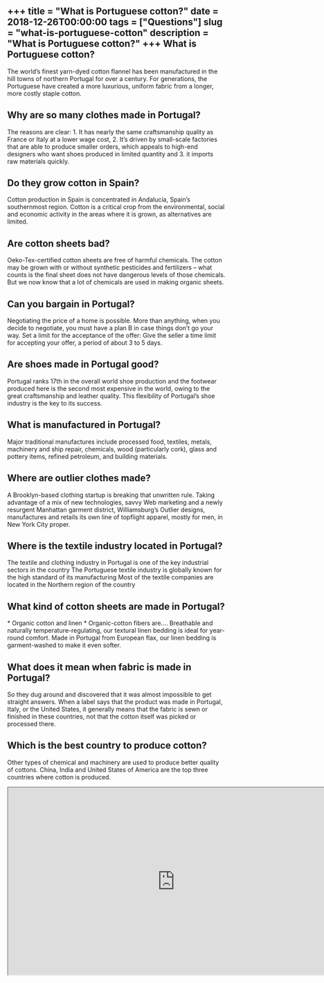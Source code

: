 +++
title = "What is Portuguese cotton?"
date = 2018-12-26T00:00:00
tags = ["Questions"]
slug = "what-is-portuguese-cotton"
description = "What is Portuguese cotton?"
+++
What is Portuguese cotton?
--------------------------

The world’s finest yarn-dyed cotton flannel has been manufactured in the hill towns of northern Portugal for over a century. For generations, the Portuguese have created a more luxurious, uniform fabric from a longer, more costly staple cotton.

Why are so many clothes made in Portugal?
-----------------------------------------

The reasons are clear: 1. It has nearly the same craftsmanship quality as France or Italy at a lower wage cost, 2. It’s driven by small-scale factories that are able to produce smaller orders, which appeals to high-end designers who want shoes produced in limited quantity and 3. it imports raw materials quickly.

Do they grow cotton in Spain?
-----------------------------

Cotton production in Spain is concentrated in Andalucía, Spain’s southernmost region. Cotton is a critical crop from the environmental, social and economic activity in the areas where it is grown, as alternatives are limited.

Are cotton sheets bad?
----------------------

Oeko-Tex-certified cotton sheets are free of harmful chemicals. The cotton may be grown with or without synthetic pesticides and fertilizers – what counts is the final sheet does not have dangerous levels of those chemicals. But we now know that a lot of chemicals are used in making organic sheets.

Can you bargain in Portugal?
----------------------------

Negotiating the price of a home is possible. More than anything, when you decide to negotiate, you must have a plan B in case things don’t go your way. Set a limit for the acceptance of the offer: Give the seller a time limit for accepting your offer, a period of about 3 to 5 days.

Are shoes made in Portugal good?
--------------------------------

Portugal ranks 17th in the overall world shoe production and the footwear produced here is the second most expensive in the world, owing to the great craftsmanship and leather quality. This flexibility of Portugal’s shoe industry is the key to its success.

What is manufactured in Portugal?
---------------------------------

Major traditional manufactures include processed food, textiles, metals, machinery and ship repair, chemicals, wood (particularly cork), glass and pottery items, refined petroleum, and building materials.

Where are outlier clothes made?
-------------------------------

A Brooklyn-based clothing startup is breaking that unwritten rule. Taking advantage of a mix of new technologies, savvy Web marketing and a newly resurgent Manhattan garment district, Williamsburg’s Outlier designs, manufactures and retails its own line of topflight apparel, mostly for men, in New York City proper.

Where is the textile industry located in Portugal?
--------------------------------------------------

The textile and clothing industry in Portugal is one of the key industrial sectors in the country The Portuguese textile industry is globally known for the high standard of its manufacturing Most of the textile companies are located in the Northern region of the country

What kind of cotton sheets are made in Portugal?
------------------------------------------------

\* Organic cotton and linen \* Organic-cotton fibers are…. Breathable and naturally temperature-regulating, our textural linen bedding is ideal for year-round comfort. Made in Portugal from European flax, our linen bedding is garment-washed to make it even softer.

What does it mean when fabric is made in Portugal?
--------------------------------------------------

So they dug around and discovered that it was almost impossible to get straight answers. When a label says that the product was made in Portugal, Italy, or the United States, it generally means that the fabric is sewn or finished in these countries, not that the cotton itself was picked or processed there.

Which is the best country to produce cotton?
--------------------------------------------

Other types of chemical and machinery are used to produce better quality of cottons. China, India and United States of America are the top three countries where cotton is produced.

<iframe allow="accelerometer; autoplay; clipboard-write; encrypted-media; gyroscope; picture-in-picture" allowfullscreen="" class="__youtube_prefs__  epyt-is-override  no-lazyload" data-no-lazy="1" data-origheight="433" data-origwidth="770" data-skipgform_ajax_framebjll="" height="433" id="_ytid_66965" loading="lazy" src="https://www.youtube.com/embed/0YVBys5EK-0?enablejsapi=1&autoplay=0&cc_load_policy=0&cc_lang_pref=&iv_load_policy=1&loop=0&modestbranding=0&rel=1&fs=1&playsinline=0&autohide=2&theme=dark&color=red&controls=1&" title="YouTube player" width="770"></iframe>